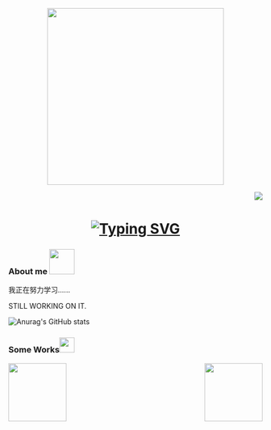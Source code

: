 <p align="center"><img src="https://i.giphy.com/RThN0hOS2GO4M.gif" width="350" /></p>

<img align="right" src="https://visitor-badge.laobi.icu/badge?page_id=Wesilau&left_color=%23D7B2B2&right_color=%23D7B2B2&left_text=Hello%20Visitor%20NO.">
  
<div>&nbsp;</div>

<h1 align="center">
  <a href="https://git.io/typing-svg"><img src="https://readme-typing-svg.demolab.com?font=Merienda&weight=800&duration=3000&pause=10&color=9C3846&background=FFFFFF00&center=true&vCenter=true&width=435&lines=Hello+There%F0%9F%91%8B;This+is+Wesilau....;Nice+to+meet+you!" alt="Typing SVG" /></a>
</h1>

###  About me <img src="https://media.giphy.com/media/VgCDAzcKvsR6OM0uWg/giphy.gif" width="50">

我正在努力学习......

STILL WORKING ON IT.
  
  ![Anurag's GitHub stats](https://github-readme-stats.vercel.app/api?username=Wesilau&theme=rose&show_icons=true)
  



### Some Works<img src="https://media.giphy.com/media/WUlplcMpOCEmTGBtBW/giphy.gif" width="30">
<div align=center>
  
  <img align="left" height="115" src="https://github-readme-stats.vercel.app/api/pin?username=XUAN717&repo=BirdCLEF-2024&theme=rose">
  <img align="right" height="115" src="https://github-readme-stats.vercel.app/api/pin?username=Wesilau&repo=UMETRIP&theme=rose">

</div>



